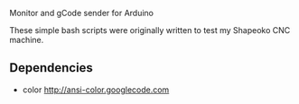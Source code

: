 Monitor and gCode sender for Arduino

These simple bash scripts were originally written to test my Shapeoko CNC
machine.

Dependencies
------------
* color             <http://ansi-color.googlecode.com>
